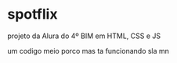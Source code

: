 # spotflix
projeto da Alura do 4º BIM em HTML, CSS e JS

um codigo meio porco mas ta funcionando sla mn
